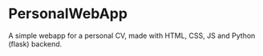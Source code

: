 # PersonalWebApp
A simple webapp for a personal CV, made with HTML, CSS, JS and Python (flask) backend.
